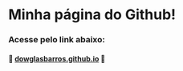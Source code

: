 # Minha página do Github!

### Acesse pelo link abaixo:

#### :space_invader: [dowglasbarros.github.io](https://dowglasbarros.github.io/) :space_invader:
